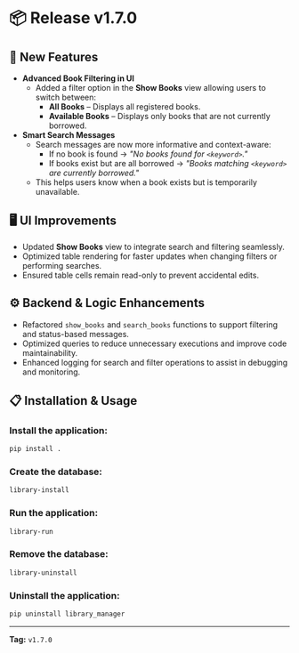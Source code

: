 # 📦 Release v1.7.0

## 🚀 New Features
- **Advanced Book Filtering in UI**  
  - Added a filter option in the **Show Books** view allowing users to switch between:
    - **All Books** – Displays all registered books.
    - **Available Books** – Displays only books that are not currently borrowed.
- **Smart Search Messages**  
  - Search messages are now more informative and context-aware:
    - If no book is found → *"No books found for `<keyword>`."*
    - If books exist but are all borrowed → *"Books matching `<keyword>` are currently borrowed."*
  - This helps users know when a book exists but is temporarily unavailable.

## 🖥 UI Improvements
- Updated **Show Books** view to integrate search and filtering seamlessly.
- Optimized table rendering for faster updates when changing filters or performing searches.
- Ensured table cells remain read-only to prevent accidental edits.

## ⚙ Backend & Logic Enhancements
- Refactored `show_books` and `search_books` functions to support filtering and status-based messages.
- Optimized queries to reduce unnecessary executions and improve code maintainability.
- Enhanced logging for search and filter operations to assist in debugging and monitoring.

## 📋 Installation & Usage
### Install the application:
```bash
pip install .
```

### Create the database:
```bash
library-install
```

### Run the application:
```bash
library-run
```

### Remove the database:
```bash
library-uninstall
```

### Uninstall the application:
```bash
pip uninstall library_manager
```

---
**Tag:** `v1.7.0`  

